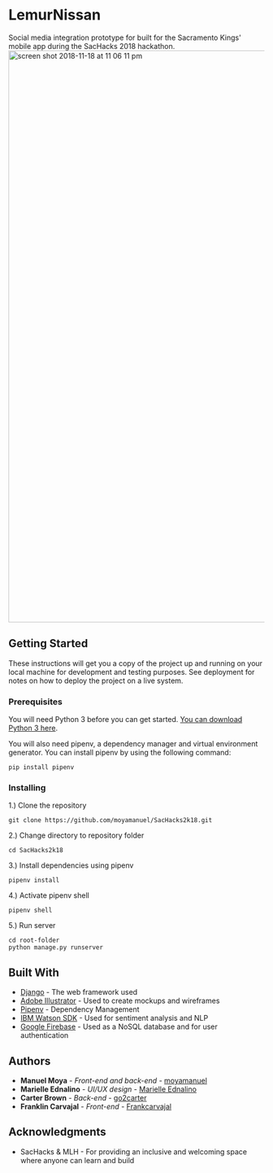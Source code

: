 # LemurNissan

Social media integration prototype for built for the Sacramento Kings' mobile app during the SacHacks 2018 hackathon. 
<img width="1124" alt="screen shot 2018-11-18 at 11 06 11 pm" src="https://user-images.githubusercontent.com/12778639/48691342-162d9b00-eb87-11e8-939a-8501efa8ebd3.png">

## Getting Started

These instructions will get you a copy of the project up and running on your local machine for development and testing purposes. See deployment for notes on how to deploy the project on a live system.

### Prerequisites
You will need Python 3 before you can get started. [You can download Python 3 here](https://www.python.org/downloads/).

You will also need pipenv, a dependency manager and virtual environment generator.
You can install pipenv by using the following command:
```
pip install pipenv
```

### Installing
1.) Clone the repository
```
git clone https://github.com/moyamanuel/SacHacks2k18.git
```
2.) Change directory to repository folder
```
cd SacHacks2k18
```
3.) Install dependencies using pipenv
```
pipenv install
```
4.) Activate pipenv shell
```
pipenv shell
```
5.) Run server
```
cd root-folder
python manage.py runserver
```
## Built With

* [Django](https://www.djangoproject.com/) - The web framework used
* [Adobe Illustrator](https://www.adobe.com/products/illustrator.html) - Used to create mockups and wireframes
* [Pipenv](https://pipenv.readthedocs.io/en/latest/) - Dependency Management
* [IBM Watson SDK](https://github.com/watson-developer-cloud) - Used for sentiment analysis and NLP
* [Google Firebase](https://firebase.google.com/) - Used as a NoSQL database and for user authentication

## Authors

* **Manuel Moya** - *Front-end and back-end* - [moyamanuel](https://github.com/moyamanuel)
* **Marielle Ednalino** - *UI/UX design* - [Marielle Ednalino](https://www.mariellednalino.com/)
* **Carter Brown** - *Back-end* - [go2carter](https://github.com/go2carter)
* **Franklin Carvajal** - *Front-end* - [Frankcarvajal](https://github.com/Frankcarvajal/)

## Acknowledgments

* SacHacks & MLH - For providing an inclusive and welcoming space where anyone can learn and build


